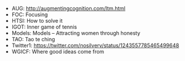 - AUG: http://augmentingcognition.com/ltm.html
- FOC: Focusing
- HTSI: How to solve it
- IGOT: Inner game of tennis
- Models: Models – Attracting women through honesty
- TAO: Tao te ching
- Twitter1: https://twitter.com/nosilverv/status/1243557785465499648
- WGICF: Where good ideas come from
